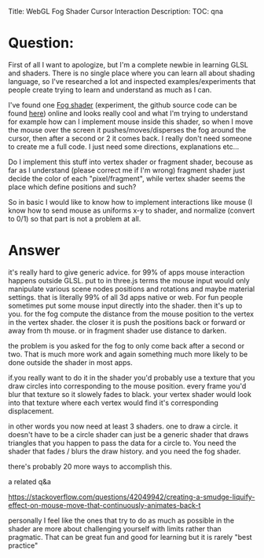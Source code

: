 Title: WebGL Fog Shader Cursor Interaction
Description:
TOC: qna

# Question:

First of all I want to apologize, but I'm a complete newbie in learning GLSL and shaders. There is no single place where you can learn all about shading language, so I've researched a lot and inspected examples/experiments that people create trying to learn and understand as much as I can.

I've found one [Fog shader][1] (experiment, the github source code can be found [here][2]) online and looks really cool and what I'm trying to understand for example how can I implement mouse inside this shader, so when I move the mouse over the screen it pushes/moves/disperses the fog around the cursor, then after a second or 2 it comes back. I really don't need someone to create me a full code. I just need some directions, explanations etc...

Do I implement this stuff into vertex shader or fragment shader, becouse as far as I understand (please correct me if I'm wrong) fragment shader just decide the color of each "pixel/fragment", while vertex shader seems the place which define positions and such?

So in basic I would like to know how to implement interactions like mouse (I know how to send mouse as uniforms x-y to shader, and normalize (convert to 0/1) so that part is not a problem at all.


  [1]: https://ykob.github.io/sketch-threejs/sketch/fog.html
  [2]: https://github.com/ykob/sketch-threejs/tree/master/src/glsl/sketch/fog

# Answer

it's really hard to give generic advice. for 99% of apps mouse interaction happens outside GLSL. put to in three.js terms the mouse input would only manipulate various scene nodes positions and rotations and maybe material settings. that is literally 99% of all 3d apps native or web. For fun people sometimes put some mouse input directly into the shader. then it's up to you. for the fog compute the distance from the mouse position to the vertex in the vertex shader. the closer it is push the positions back or forward or away from th mouse. or in fragment shader use distance to darken.

the problem is you asked for the fog to only come back after a second or two. That is much more work and again something much more likely to be done outside the shader in most apps.

if.you really want to do it in the shader you'd probably use a texture that you draw circles into corresponding to the mouse position. every frame you'd blur that texture so it slowely fades to black. your vertex shader would look into that texture where each vertex would find it's corresponding displacement. 

in other words you now need at least 3 shaders. one to draw a circle. it doesn't have to be a circle shader can just be a generic shader that draws triangles that you happen to pass the data for a circle to. You need the shader that fades / blurs the draw history. and you need the fog shader.

there's probably 20 more ways to accomplish this.

a related q&a

https://stackoverflow.com/questions/42049942/creating-a-smudge-liquify-effect-on-mouse-move-that-continuously-animates-back-t


personally I feel like the ones that try to do as much as possible in the shader are more about challenging yourself with limits rather than pragmatic. That can be great fun and good for learning but it is rarely "best practice"

